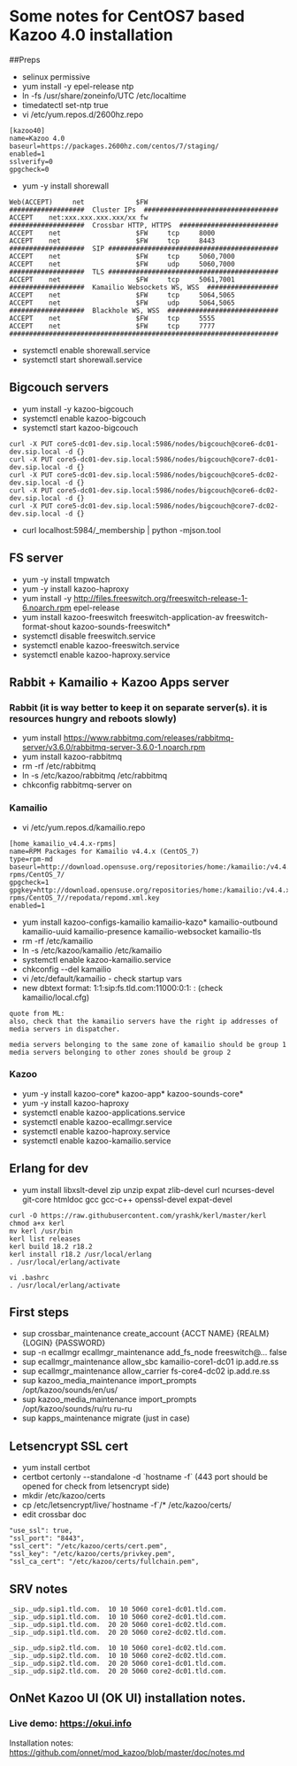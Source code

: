 # Some notes for CentOS7 based Kazoo 4.0 installation
##Preps
- selinux permissive
- yum install -y epel-release ntp
- ln -fs /usr/share/zoneinfo/UTC /etc/localtime
- timedatectl set-ntp true
- vi /etc/yum.repos.d/2600hz.repo
```
[kazoo40]
name=Kazoo 4.0
baseurl=https://packages.2600hz.com/centos/7/staging/
enabled=1
sslverify=0
gpgcheck=0
```
- yum -y install shorewall
```
Web(ACCEPT)     net             $FW
###################  Cluster IPs  ##################################
ACCEPT    net:xxx.xxx.xxx.xxx/xx fw
###################  Crossbar HTTP, HTTPS  #########################
ACCEPT    net                   $FW     tcp     8000
ACCEPT    net                   $FW     tcp     8443
###################  SIP ###########################################
ACCEPT    net                   $FW     tcp     5060,7000
ACCEPT    net                   $FW     udp     5060,7000
###################  TLS ###########################################
ACCEPT    net                   $FW     tcp     5061,7001
###################  Kamailio Websockets WS, WSS  ##################
ACCEPT    net                   $FW     tcp     5064,5065
ACCEPT    net                   $FW     udp     5064,5065
###################  Blackhole WS, WSS  ############################
ACCEPT    net                   $FW     tcp     5555
ACCEPT    net                   $FW     tcp     7777
####################################################################
```
- systemctl enable shorewall.service
- systemctl start shorewall.service


## Bigcouch servers
- yum install -y kazoo-bigcouch
- systemctl enable kazoo-bigcouch
- systemctl start kazoo-bigcouch
```
curl -X PUT core5-dc01-dev.sip.local:5986/nodes/bigcouch@core6-dc01-dev.sip.local -d {}
curl -X PUT core5-dc01-dev.sip.local:5986/nodes/bigcouch@core7-dc01-dev.sip.local -d {}
curl -X PUT core5-dc01-dev.sip.local:5986/nodes/bigcouch@core5-dc02-dev.sip.local -d {}
curl -X PUT core5-dc01-dev.sip.local:5986/nodes/bigcouch@core6-dc02-dev.sip.local -d {}
curl -X PUT core5-dc01-dev.sip.local:5986/nodes/bigcouch@core7-dc02-dev.sip.local -d {}
```
- curl localhost:5984/_membership | python -mjson.tool

## FS server
- yum -y install tmpwatch
- yum -y install kazoo-haproxy
- yum install -y http://files.freeswitch.org/freeswitch-release-1-6.noarch.rpm epel-release
- yum install kazoo-freeswitch freeswitch-application-av freeswitch-format-shout kazoo-sounds-freeswitch*
- systemctl disable freeswitch.service
- systemctl enable kazoo-freeswitch.service
- systemctl enable kazoo-haproxy.service

## Rabbit + Kamailio + Kazoo Apps server

### Rabbit (it is way better to keep it on separate server(s). it is resources hungry and reboots slowly)
- yum install https://www.rabbitmq.com/releases/rabbitmq-server/v3.6.0/rabbitmq-server-3.6.0-1.noarch.rpm
- yum install kazoo-rabbitmq
- rm -rf /etc/rabbitmq
- ln -s /etc/kazoo/rabbitmq /etc/rabbitmq
- chkconfig rabbitmq-server on

### Kamailio
- vi /etc/yum.repos.d/kamailio.repo
```
[home_kamailio_v4.4.x-rpms]
name=RPM Packages for Kamailio v4.4.x (CentOS_7)
type=rpm-md
baseurl=http://download.opensuse.org/repositories/home:/kamailio:/v4.4.x-rpms/CentOS_7/
gpgcheck=1
gpgkey=http://download.opensuse.org/repositories/home:/kamailio:/v4.4.x-rpms/CentOS_7//repodata/repomd.xml.key
enabled=1
```
- yum install kazoo-configs-kamailio kamailio-kazo* kamailio-outbound kamailio-uuid kamailio-presence kamailio-websocket kamailio-tls
- rm -rf /etc/kamailio
- ln -s /etc/kazoo/kamailio /etc/kamailio
- systemctl enable kazoo-kamailio.service
- chkconfig --del kamailio
- vi /etc/default/kamailio - check startup vars
- new dbtext format: 1:1:sip\:fs.tld.com\:11000:0:1: : (check kamailio/local.cfg)
```
quote from ML:
also, check that the kamailio servers have the right ip addresses of media servers in dispatcher.

media servers belonging to the same zone of kamailio should be group 1
media servers belonging to other zones should be group 2
```

### Kazoo
- yum -y install kazoo-core* kazoo-app* kazoo-sounds-core*
- yum -y install kazoo-haproxy
- systemctl enable kazoo-applications.service
- systemctl enable kazoo-ecallmgr.service
- systemctl enable kazoo-haproxy.service
- systemctl enable kazoo-kamailio.service

## Erlang for dev
- yum install libxslt-devel zip unzip expat zlib-devel curl ncurses-devel git-core htmldoc gcc gcc-c++ openssl-devel expat-devel
```
curl -O https://raw.githubusercontent.com/yrashk/kerl/master/kerl
chmod a+x kerl
mv kerl /usr/bin
kerl list releases
kerl build 18.2 r18.2
kerl install r18.2 /usr/local/erlang
. /usr/local/erlang/activate

vi .bashrc
. /usr/local/erlang/activate
```

## First steps

- sup crossbar_maintenance create_account {ACCT NAME} {REALM} {LOGIN} {PASSWORD}
- sup -n ecallmgr ecallmgr_maintenance add_fs_node freeswitch@... false
- sup ecallmgr_maintenance allow_sbc kamailio-core1-dc01 ip.add.re.ss
- sup ecallmgr_maintenance allow_carrier fs-core4-dc02 ip.add.re.ss
- sup kazoo_media_maintenance import_prompts /opt/kazoo/sounds/en/us/
- sup kazoo_media_maintenance import_prompts /opt/kazoo/sounds/ru/ru ru-ru
- sup kapps_maintenance migrate (just in case)

## Letsencrypt SSL cert
- yum install certbot
- certbot certonly --standalone -d \`hostname -f\` (443 port should be opened for check from letsencrypt side)
- mkdir /etc/kazoo/certs
- cp /etc/letsencrypt/live/\`hostname -f\`/* /etc/kazoo/certs/
- edit crossbar doc
```
"use_ssl": true,
"ssl_port": "8443",
"ssl_cert": "/etc/kazoo/certs/cert.pem",
"ssl_key": "/etc/kazoo/certs/privkey.pem",
"ssl_ca_cert": "/etc/kazoo/certs/fullchain.pem",
```

## SRV notes
```
_sip._udp.sip1.tld.com.  10 10 5060 core1-dc01.tld.com.
_sip._udp.sip1.tld.com.  10 10 5060 core2-dc01.tld.com.
_sip._udp.sip1.tld.com.  20 20 5060 core1-dc02.tld.com.
_sip._udp.sip1.tld.com.  20 20 5060 core2-dc02.tld.com.

_sip._udp.sip2.tld.com.  10 10 5060 core1-dc02.tld.com.
_sip._udp.sip2.tld.com.  10 10 5060 core2-dc02.tld.com.
_sip._udp.sip2.tld.com.  20 20 5060 core1-dc01.tld.com.
_sip._udp.sip2.tld.com.  20 20 5060 core2-dc01.tld.com.
```
## OnNet Kazoo UI (OK UI) installation notes.
### Live demo: https://okui.info
Installation notes: https://github.com/onnet/mod_kazoo/blob/master/doc/notes.md
